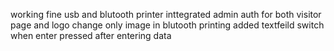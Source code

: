 working fine 
usb and blutooth printer inttegrated 
admin auth for both visitor page and logo change 
only image in blutooth printing 
added textfeild switch when enter pressed after entering data 